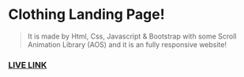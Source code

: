 # Clothing Landing Page!

> It is made by Html, Css, Javascript & Bootstrap with some Scroll Animation Library (AOS) and it is an fully responsive website!

### [LIVE LINK](clothing-landing-adidas-page.vercel.app)
